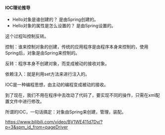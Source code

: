 #### IOC理论推导

- Hello对象是谁创建的？
  是由Spring创建的。
- Hello对象的属性是怎么设置的？
  是由Spring设置的。

这个过程叫控制反转。

控制：谁来控制对象的创建，传统的应用程序是由程序本身来控制的，使用Spring后，对象是由Spring来控制的。

反转：程序本身不创建对象，而变成被动的接收对象。

依赖注入：就是利用set方法来进行注入的。



IOC是一种编程思想，由主动的编程变成被动的接收。

到了现在，我们不用在程序中去改动了代码了，要实现不同的操作，只需在xml配置文件中进行修改。

所谓的IOC，一句话搞定：对象由Spring来创建，管理，装配。

https://www.bilibili.com/video/BV1WE411d7Dv/?p=3&spm_id_from=pageDriver


